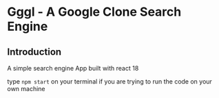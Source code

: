 # Gggl - A Google Clone Search Engine

## Introduction

A simple search engine App built with react 18

type `npm start` on your terminal if you are trying to run the code on your own machine
